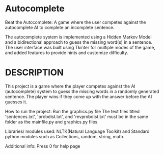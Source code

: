 # Autocomplete

Beat the Autocomplete: A game where the user competes against the autocomplete AI to complete an incomplete sentence.

The autocomplete system is implemented using a Hidden Markov Model and a bidirectional approach to guess the missing word(s) in a sentence. The user interface was built using Tkinter for multiple modes of the game, and added features to provide hints and customize difficulty.

# DESCRIPTION


This project is a game where the player competes against the AI 
(autocomplete) system to guess the missing words in a randomly 
generated sentence. The player wins if they come up with the 
answer before the AI guesses it.


How to run the project:
Run the graphics.py file 
The text files titled 'sentences.txt', 'probdist.txt', and 'revprobdist.txt' must be in the same folder
as the mainfile.py and graphics.py files.

Libraries/ modules used:
NLTK(Natural Language Toolkit) and Standard python modules such as Collections, random, string, math.


Additional info:
Press 0 for help page


